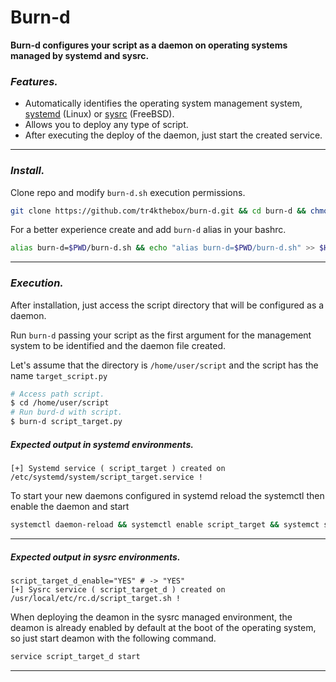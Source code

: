 # Burn-d

**Burn-d configures your script as a daemon on operating systems managed by systemd and sysrc.**


### _Features._
- Automatically identifies the operating system management system, [systemd](https://wiki.archlinux.org/index.php/Systemd_) (Linux) or [sysrc](https://www.freebsd.org/cgi/man.cgi?query=sysrc) (FreeBSD).
- Allows you to deploy any type of script.
- After executing the deploy of the daemon, just start the created service.


---
### _Install._
Clone repo and modify `burn-d.sh` execution permissions.

```bash
git clone https://github.com/tr4kthebox/burn-d.git && cd burn-d && chmod +x burn-d.sh
```
For a better experience create and add `burn-d` alias in your bashrc.
```bash
alias burn-d=$PWD/burn-d.sh && echo "alias burn-d=$PWD/burn-d.sh" >> $HOME/.bashrc
```

---
### _Execution._
After installation, just access the script directory that will be configured as a daemon.

Run `burn-d` passing your script as the first argument for the management system to be identified and the daemon file created.

Let's assume that the directory is `/home/user/script` and the script has the name `target_script.py`

```bash
# Access path script.
$ cd /home/user/script
# Run burd-d with script.
$ burn-d script_target.py
```
##### Expected output in systemd environments.
```
[+] Systemd service ( script_target ) created on /etc/systemd/system/script_target.service !
```
To start your new daemons configured in systemd reload the systemctl then enable the daemon and start

```bash
systemctl daemon-reload && systemctl enable script_target && systemct start script_target
```

---
##### Expected output in sysrc environments.
```
script_target_d_enable="YES" # -> "YES"
[+] Sysrc service ( script_target_d ) created on /usr/local/etc/rc.d/script_target.sh !
```
When deploying the deamon in the sysrc managed environment, the deamon is already enabled by default at the boot of the operating system, so just start deamon with the following command.
```bash
service script_target_d start
```
---
